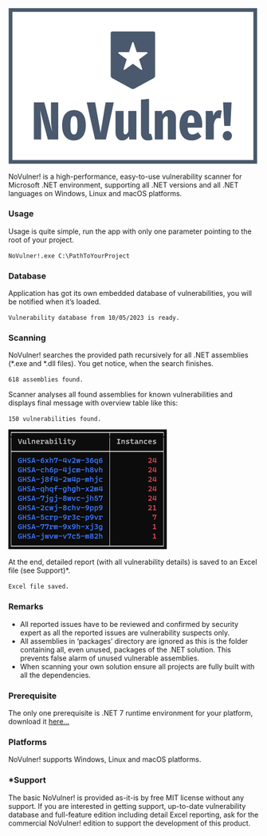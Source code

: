 <img src="https://github.com/JiriOgurek/NoVulner/blob/main/logo.png" width="500">

NoVulner! is a high-performance, easy-to-use vulnerability scanner for Microsoft .NET environment, supporting all .NET versions and all .NET languages on Windows, Linux and macOS platforms.

### Usage
Usage is quite simple, run the app with only one parameter pointing to the root of your project.

`NoVulner!.exe C:\PathToYourProject`

### Database
Application has got its own embedded database of vulnerabilities, you will be notified when it’s loaded.

`Vulnerability database from 10/05/2023 is ready.`

### Scanning
NoVulner! searches the provided path recursively for all .NET assemblies (*.exe and *.dll files). You get notice, when the search finishes.

`618 assemblies found.`

Scanner analyses all found assemblies for known vulnerabilities and displays final message with
overview table like this:

`150 vulnerabilities found.`

![](https://github.com/JiriOgurek/NoVulner/blob/main/overviewTable.png)

At the end, detailed report (with all vulnerability details) is saved to an Excel file (see Support)*.

`Excel file saved.`

### Remarks
- All reported issues have to be reviewed and confirmed by security expert as all the reported issues are vulnerability suspects only.
- All assemblies in ‘packages’ directory are ignored as this is the folder containing all, even unused, packages of the .NET solution. This prevents false alarm of unused vulnerable assemblies.
- When scanning your own solution ensure all projects are fully built with all the dependencies.

### Prerequisite
The only one prerequisite is .NET 7 runtime environment for your platform, download it [here...](https://dotnet.microsoft.com/en-us/download/dotnet/7.0)

### Platforms
NoVulner! supports Windows, Linux and macOS platforms.

### *Support
The basic NoVulner! is provided as-it-is by free MIT license without any support. If you are interested in getting support, up-to-date vulnerability database and full-feature edition including detail Excel reporting, ask for the commercial NoVulner! edition to support the development of this product.

